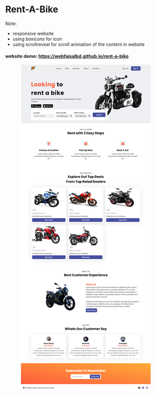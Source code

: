 # Rent-A-Bike

Note:
 - responsive website
 - using boxicons for icon
 - using scrollreveal for scroll animation of the content in website



#### website demo: https://webfaisalbd.github.io/rent-a-bike

<p align='center'>
  <img src="./img/website-demo.png" >
</p>
